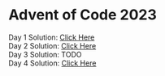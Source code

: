 # Advent of Code 2023

Day 1 Solution: [Click Here](https://github.com/gerwintrip/aoc-2023/blob/master/src/main/kotlin/day1.kt) <br>
Day 2 Solution: [Click Here](https://github.com/gerwintrip/aoc-2023/blob/master/src/main/kotlin/day2.kt) <br>
Day 3 Solution: TODO <br>
Day 4 Solution: [Click Here](https://github.com/gerwintrip/aoc-2023/blob/master/src/main/kotlin/day4.kt) <br>
